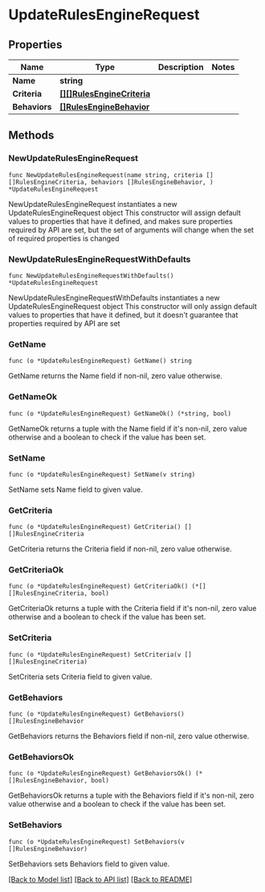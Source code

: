 # UpdateRulesEngineRequest

## Properties

Name | Type | Description | Notes
------------ | ------------- | ------------- | -------------
**Name** | **string** |  | 
**Criteria** | [**[][]RulesEngineCriteria**]([]RulesEngineCriteria.md) |  | 
**Behaviors** | [**[]RulesEngineBehavior**](RulesEngineBehavior.md) |  | 

## Methods

### NewUpdateRulesEngineRequest

`func NewUpdateRulesEngineRequest(name string, criteria [][]RulesEngineCriteria, behaviors []RulesEngineBehavior, ) *UpdateRulesEngineRequest`

NewUpdateRulesEngineRequest instantiates a new UpdateRulesEngineRequest object
This constructor will assign default values to properties that have it defined,
and makes sure properties required by API are set, but the set of arguments
will change when the set of required properties is changed

### NewUpdateRulesEngineRequestWithDefaults

`func NewUpdateRulesEngineRequestWithDefaults() *UpdateRulesEngineRequest`

NewUpdateRulesEngineRequestWithDefaults instantiates a new UpdateRulesEngineRequest object
This constructor will only assign default values to properties that have it defined,
but it doesn't guarantee that properties required by API are set

### GetName

`func (o *UpdateRulesEngineRequest) GetName() string`

GetName returns the Name field if non-nil, zero value otherwise.

### GetNameOk

`func (o *UpdateRulesEngineRequest) GetNameOk() (*string, bool)`

GetNameOk returns a tuple with the Name field if it's non-nil, zero value otherwise
and a boolean to check if the value has been set.

### SetName

`func (o *UpdateRulesEngineRequest) SetName(v string)`

SetName sets Name field to given value.


### GetCriteria

`func (o *UpdateRulesEngineRequest) GetCriteria() [][]RulesEngineCriteria`

GetCriteria returns the Criteria field if non-nil, zero value otherwise.

### GetCriteriaOk

`func (o *UpdateRulesEngineRequest) GetCriteriaOk() (*[][]RulesEngineCriteria, bool)`

GetCriteriaOk returns a tuple with the Criteria field if it's non-nil, zero value otherwise
and a boolean to check if the value has been set.

### SetCriteria

`func (o *UpdateRulesEngineRequest) SetCriteria(v [][]RulesEngineCriteria)`

SetCriteria sets Criteria field to given value.


### GetBehaviors

`func (o *UpdateRulesEngineRequest) GetBehaviors() []RulesEngineBehavior`

GetBehaviors returns the Behaviors field if non-nil, zero value otherwise.

### GetBehaviorsOk

`func (o *UpdateRulesEngineRequest) GetBehaviorsOk() (*[]RulesEngineBehavior, bool)`

GetBehaviorsOk returns a tuple with the Behaviors field if it's non-nil, zero value otherwise
and a boolean to check if the value has been set.

### SetBehaviors

`func (o *UpdateRulesEngineRequest) SetBehaviors(v []RulesEngineBehavior)`

SetBehaviors sets Behaviors field to given value.



[[Back to Model list]](../README.md#documentation-for-models) [[Back to API list]](../README.md#documentation-for-api-endpoints) [[Back to README]](../README.md)


